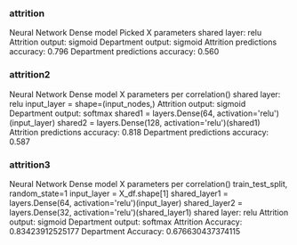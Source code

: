 

### attrition
Neural Network Dense model
  Picked X parameters
  shared layer: relu
  Attrition output: sigmoid
  Department output: sigmoid
  Attrition predictions accuracy: 0.796
  Department predictions accuracy: 0.560

### attrition2
Neural Network Dense model
  X parameters per correlation() 
  shared layer: relu
  input_layer = shape=(input_nodes,)
  Attrition output: sigmoid
  Department output: softmax
  shared1 = layers.Dense(64, activation='relu')(input_layer)
  shared2 = layers.Dense(128, activation='relu')(shared1)
  Attrition predictions accuracy: 0.818
  Department predictions accuracy: 0.587

### attrition3
Neural Network Dense model
  X parameters per correlation()
  train_test_split, random_state=1
  input_layer = X_df.shape[1]
  shared_layer1 = layers.Dense(64, activation='relu')(input_layer)
  shared_layer2 = layers.Dense(32, activation='relu')(shared_layer1)
  shared layer: relu
  Attrition output: sigmoid
  Department output: softmax
  Attrition Accuracy: 0.83423912525177
  Department Accuracy: 0.676630437374115
